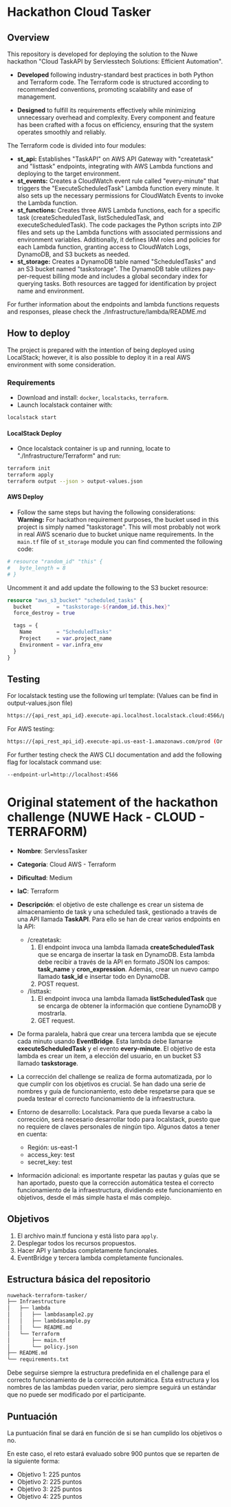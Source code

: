 # Hackathon Cloud Tasker
## Overview
This repository is developed for deploying the solution to the Nuwe hackathon "Cloud TaskAPI by Servlesstech Solutions: Efficient Automation".


- **Developed** following industry-standard best practices in both Python and Terraform code. The Terraform code is structured according to recommended conventions, promoting scalability and ease of management. 

- **Designed** to fulfill its requirements effectively while minimizing unnecessary overhead and complexity. Every component and feature has been crafted with a focus on efficiency, ensuring that the system operates smoothly and reliably.

The Terraform code is divided into four modules:
- **st_api:** Establishes "TaskAPI" on AWS API Gateway with "createtask" and "listtask" endpoints, integrating with AWS Lambda functions and deploying to the target environment.
- **st_events:** Creates a CloudWatch event rule called "every-minute" that triggers the "ExecuteScheduledTask" Lambda function every minute. It also sets up the necessary permissions for CloudWatch Events to invoke the Lambda function.
- **st_functions:** Creates three AWS Lambda functions, each for a specific task (createScheduledTask, listScheduledTask, and executeScheduledTask). The code packages the Python scripts into ZIP files and sets up the Lambda functions with associated permissions and environment variables. Additionally, it defines IAM roles and policies for each Lambda function, granting access to CloudWatch Logs, DynamoDB, and S3 buckets as needed.
- **st_storage:** Creates a DynamoDB table named "ScheduledTasks" and an S3 bucket named "taskstorage". The DynamoDB table utilizes pay-per-request billing mode and includes a global secondary index for querying tasks. Both resources are tagged for identification by project name and environment.

For further information about the endpoints and lambda functions requests and responses, please check the ./Infrastructure/lambda/README.md 

## How to deploy
The project is prepared with the intention of being deployed using LocalStack; however, it is also possible to deploy it in a real AWS environment with some consideration.
### Requirements
- Download and install: `docker`, `localstacks`, `terraform`.
- Launch localstack container with:
```sh
localstack start
```
#### LocalStack Deploy
- Once localstack container is up and running, locate to "./Infrastructure/Terraform" and run:
```sh
terraform init
terraform apply
terraform output --json > output-values.json 
```

#### AWS Deploy
- Follow the same steps but having the following considerations:
**Warning:** For hackathon requirement purposes, the bucket used in this project is simply named "taskstorage". This will most probably not work in real AWS scenario due to bucket unique name requirements. In the `main.tf` file of `st_storage` module you can find commented the following code: 
```terraform
# resource "random_id" "this" {
#   byte_length = 8
# }
```
Uncomment it and add update the following to the S3 bucket resource:
```terraform
resource "aws_s3_bucket" "scheduled_tasks" {
  bucket        = "taskstorage-${random_id.this.hex}"
  force_destroy = true

  tags = {
    Name        = "ScheduledTasks"
    Project     = var.project_name
    Environment = var.infra_env
  }
}
```

## Testing
For localstack testing use the following url template: (Values can be find in output-values.json file)
```sh
https://{api_rest_api_id}.execute-api.localhost.localstack.cloud:4566/prod
```

For AWS testing:
```sh
https://{api_rest_api_id}.execute-api.us-east-1.amazonaws.com/prod (Or directl output value "api_invoke_url")
```

For further testing check the AWS CLI documentation and add the following flag for localstack command use:
```sh
--endpoint-url=http://localhost:4566
```



# Original statement of the hackathon challenge (NUWE Hack - CLOUD - TERRAFORM)
- **Nombre**: ServlessTasker
- **Categoría**: Cloud AWS - Terraform
- **Dificultad**: Medium
- **IaC**: Terraform
- **Descripción**: el objetivo de este challenge es crear un sistema de almacenamiento de task y una scheduled task, gestionado a través de una API llamada **TaskAPI**. Para ello se han de crear varios endpoints en la API:
    - /createtask: 
        1. El endpoint invoca una lambda llamada **createScheduledTask** que se encarga de insertar la task en DynamoDB. Esta lambda debe recibir a través de la API en formato JSON los campos: **task_name** y **cron_expression**. Además, crear un nuevo campo llamado **task_id** e insertar todo en DynamoDB.
        2. POST request.
    - /listtask:
        1. El endpoint invoca una lambda llamada **listScheduledTask** que se encarga de obtener la información que contiene DynamoDB y mostrarla.
        2. GET request.

- De forma paralela, habrá que crear una tercera lambda que se ejecute cada minuto usando **EventBridge**. Esta lambda debe llamarse **executeScheduledTask** y el evento **every-minute**. El objetivo de esta lambda es crear un item, a elección del usuario, en un bucket S3 llamado **taskstorage**.
- La corrección del challenge se realiza de forma automatizada, por lo que cumplir con los objetivos es crucial. Se han dado una serie de nombres y guía de funcionamiento, esto debe respetarse para que se pueda testear el correcto funcionamiento de la infraestructura.
- Entorno de desarrollo: Localstack. Para que pueda llevarse a cabo la corrección, será necesario desarrollar todo para localstack, puesto que no requiere de claves personales de ningún tipo. Algunos datos a tener en cuenta:
    - Región: us-east-1
    - access_key: test
    - secret_key: test
- Información adicional: es importante respetar las pautas y guías que se han aportado, puesto que la corrección automática testea el correcto funcionamiento de la infraestructura, dividiendo este funcionamiento en objetivos, desde el más simple hasta el más complejo.

## Objetivos

1. El archivo main.tf funciona y está listo para `apply`.
2. Desplegar todos los recursos propuestos.
3. Hacer API y lambdas completamente funcionales.
4. EventBridge y tercera lambda completamente funcionales.

## Estructura básica del repositorio
```bash
nuwehack-terraform-tasker/
├── Infraestructure
│   ├── lambda
│   │   ├── lambdasample2.py
│   │   ├── lambdasample.py
│   │   └── README.md
│   └── Terraform
│       ├── main.tf
│       └── policy.json
├── README.md
└── requirements.txt
```
Debe seguirse siempre la estructura predefinida en el challenge para el correcto funcionamiento de la corrección automática. Esta estructura y los nombres de las lambdas pueden variar, pero siempre seguirá un estándar que no puede ser modificado por el participante.

## Puntuación

La puntuación final se dará en función de si se han cumplido los objetivos o no.

En este caso, el reto estará evaluado sobre 900 puntos que se reparten de la siguiente forma:

- Objetivo 1: 225 puntos
- Objetivo 2: 225 puntos
- Objetivo 3: 225 puntos
- Objetivo 4: 225 puntos

